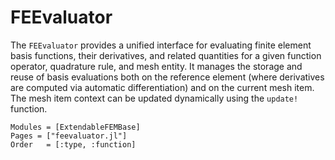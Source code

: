 
# FEEvaluator

The `FEEvaluator` provides a unified interface for evaluating finite element basis functions, their derivatives, and related quantities for a given function operator, quadrature rule, and mesh entity. It manages the storage and reuse of basis evaluations both on the reference element (where derivatives are computed via automatic differentiation) and on the current mesh item. The mesh item context can be updated dynamically using the `update!` function.


```@autodocs
Modules = [ExtendableFEMBase]
Pages = ["feevaluator.jl"]
Order   = [:type, :function]
```
